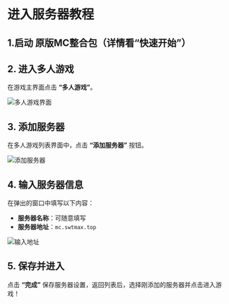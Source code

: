 # 进入服务器教程

## 1.启动 **原版MC整合包**（详情看“快速开始”）
## 2. 进入多人游戏

在游戏主界面点击 **“多人游戏”**。

![多人游戏界面](https://pic.swtmax.top/file/docs/1757838583263_image.png)

## 3. 添加服务器

在多人游戏列表界面中，点击 **“添加服务器”** 按钮。

![添加服务器](https://pic.swtmax.top/file/docs/1757838641534_image.png)

## 4. 输入服务器信息

在弹出的窗口中填写以下内容：

* **服务器名称**：可随意填写
* **服务器地址**：`mc.swtmax.top`

![输入地址](https://pic.swtmax.top/file/docs/1757838649298_image.png)

## 5. 保存并进入

点击 **“完成”** 保存服务器设置，返回列表后，选择刚添加的服务器并点击进入游戏！
